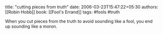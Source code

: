 
title: "cutting pieces from truth"
date: 2006-03-23T15:47:22+05:30
authors: [[Robin Hobb]]
book: [[Fool's Errand]]
tags: #fools #truth

When you cut pieces from the truth to avoid sounding like a fool, you end up sounding like a moron.
